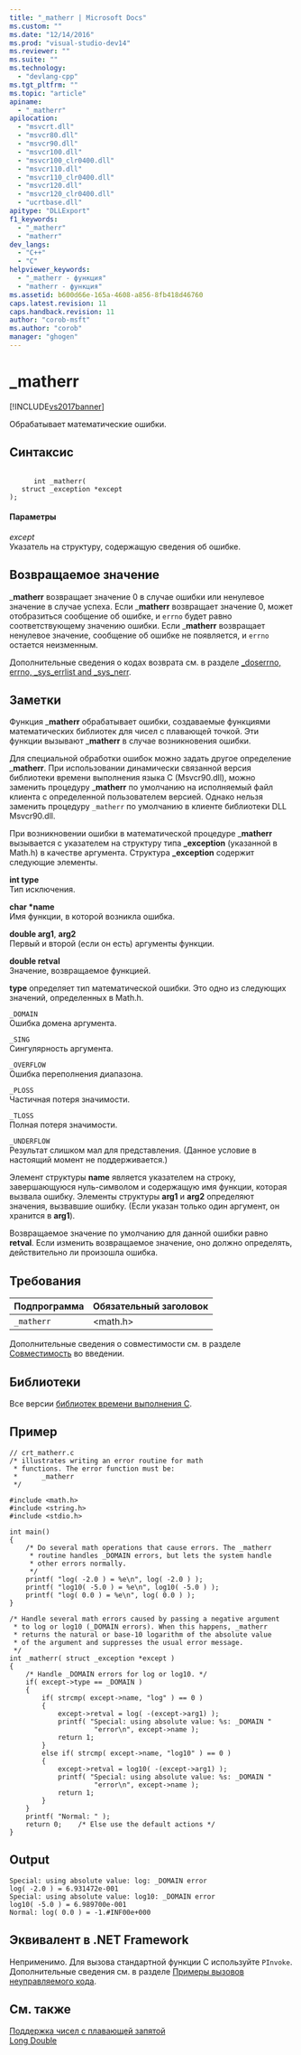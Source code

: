 ```yaml
---
title: "_matherr | Microsoft Docs"
ms.custom: ""
ms.date: "12/14/2016"
ms.prod: "visual-studio-dev14"
ms.reviewer: ""
ms.suite: ""
ms.technology: 
  - "devlang-cpp"
ms.tgt_pltfrm: ""
ms.topic: "article"
apiname: 
  - "_matherr"
apilocation: 
  - "msvcrt.dll"
  - "msvcr80.dll"
  - "msvcr90.dll"
  - "msvcr100.dll"
  - "msvcr100_clr0400.dll"
  - "msvcr110.dll"
  - "msvcr110_clr0400.dll"
  - "msvcr120.dll"
  - "msvcr120_clr0400.dll"
  - "ucrtbase.dll"
apitype: "DLLExport"
f1_keywords: 
  - "_matherr"
  - "matherr"
dev_langs: 
  - "C++"
  - "C"
helpviewer_keywords: 
  - "_matherr - функция"
  - "matherr - функция"
ms.assetid: b600d66e-165a-4608-a856-8fb418d46760
caps.latest.revision: 11
caps.handback.revision: 11
author: "corob-msft"
ms.author: "corob"
manager: "ghogen"
---
```

# _matherr
[!INCLUDE[vs2017banner](../../assembler/inline/includes/vs2017banner.md)]

Обрабатывает математические ошибки.  
  
## Синтаксис  
  
```  
  
      int _matherr(  
   struct _exception *except   
);  
```  
  
#### Параметры  
 *except*  
 Указатель на структуру, содержащую сведения об ошибке.  
  
## Возвращаемое значение  
 \_**matherr** возвращает значение 0 в случае ошибки или ненулевое значение в случае успеха.  Если \_**matherr** возвращает значение 0, может отобразиться сообщение об ошибке, и `errno` будет равно соответствующему значению ошибки.  Если \_**matherr** возвращает ненулевое значение, сообщение об ошибке не появляется, и `errno` остается неизменным.  
  
 Дополнительные сведения о кодах возврата см. в разделе [\_doserrno, errno, \_sys\_errlist and \_sys\_nerr](../Topic/errno,%20_doserrno,%20_sys_errlist,%20and%20_sys_nerr.md).  
  
## Заметки  
 Функция \_**matherr** обрабатывает ошибки, создаваемые функциями математических библиотек для чисел с плавающей точкой.  Эти функции вызывают \_**matherr** в случае возникновения ошибки.  
  
 Для специальной обработки ошибок можно задать другое определение \_**matherr**.  При использовании динамически связанной версия библиотеки времени выполнения языка C \(Msvcr90.dll\), можно заменить процедуру \_**matherr** по умолчанию на исполняемый файл клиента с определенной пользователем версией.  Однако нельзя заменить процедуру `_matherr` по умолчанию в клиенте библиотеки DLL Msvcr90.dll.  
  
 При возникновении ошибки в математической процедуре \_**matherr** вызывается с указателем на структуру типа **\_exception** \(указанной в Math.h\) в качестве аргумента.  Структура **\_exception** содержит следующие элементы.  
  
 **int type**  
 Тип исключения.  
  
 **char \*name**  
 Имя функции, в которой возникла ошибка.  
  
 **double arg1**, **arg2**  
 Первый и второй \(если он есть\) аргументы функции.  
  
 **double retval**  
 Значение, возвращаемое функцией.  
  
 **type** определяет тип математической ошибки.  Это одно из следующих значений, определенных в Math.h.  
  
 `_DOMAIN`  
 Ошибка домена аргумента.  
  
 `_SING`  
 Сингулярность аргумента.  
  
 `_OVERFLOW`  
 Ошибка переполнения диапазона.  
  
 `_PLOSS`  
 Частичная потеря значимости.  
  
 `_TLOSS`  
 Полная потеря значимости.  
  
 `_UNDERFLOW`  
 Результат слишком мал для представления. \(Данное условие в настоящий момент не поддерживается.\)  
  
 Элемент структуры **name** является указателем на строку, завершающуюся нуль\-символом и содержащую имя функции, которая вызвала ошибку.  Элементы структуры **arg1** и **arg2** определяют значения, вызвавшие ошибку. \(Если указан только один аргумент, он хранится в **arg1**\).  
  
 Возвращаемое значение по умолчанию для данной ошибки равно **retval**.  Если изменить возвращаемое значение, оно должно определять, действительно ли произошла ошибка.  
  
## Требования  
  
|Подпрограмма|Обязательный заголовок|  
|------------------|----------------------------|  
|`_matherr`|\<math.h\>|  
  
 Дополнительные сведения о совместимости см. в разделе [Совместимость](../../c-runtime-library/compatibility.md) во введении.  
  
## Библиотеки  
 Все версии [библиотек времени выполнения C](../../c-runtime-library/crt-library-features.md).  
  
## Пример  
  
```  
// crt_matherr.c  
/* illustrates writing an error routine for math   
 * functions. The error function must be:  
 *      _matherr  
 */  
  
#include <math.h>  
#include <string.h>  
#include <stdio.h>  
  
int main()  
{  
    /* Do several math operations that cause errors. The _matherr  
     * routine handles _DOMAIN errors, but lets the system handle  
     * other errors normally.  
     */  
    printf( "log( -2.0 ) = %e\n", log( -2.0 ) );  
    printf( "log10( -5.0 ) = %e\n", log10( -5.0 ) );  
    printf( "log( 0.0 ) = %e\n", log( 0.0 ) );  
}  
  
/* Handle several math errors caused by passing a negative argument  
 * to log or log10 (_DOMAIN errors). When this happens, _matherr  
 * returns the natural or base-10 logarithm of the absolute value  
 * of the argument and suppresses the usual error message.  
 */  
int _matherr( struct _exception *except )  
{  
    /* Handle _DOMAIN errors for log or log10. */  
    if( except->type == _DOMAIN )  
    {  
        if( strcmp( except->name, "log" ) == 0 )  
        {  
            except->retval = log( -(except->arg1) );  
            printf( "Special: using absolute value: %s: _DOMAIN "  
                     "error\n", except->name );  
            return 1;  
        }  
        else if( strcmp( except->name, "log10" ) == 0 )  
        {  
            except->retval = log10( -(except->arg1) );  
            printf( "Special: using absolute value: %s: _DOMAIN "  
                     "error\n", except->name );  
            return 1;  
        }  
    }  
    printf( "Normal: " );  
    return 0;    /* Else use the default actions */  
}  
```  
  
## Output  
  
```  
Special: using absolute value: log: _DOMAIN error  
log( -2.0 ) = 6.931472e-001  
Special: using absolute value: log10: _DOMAIN error  
log10( -5.0 ) = 6.989700e-001  
Normal: log( 0.0 ) = -1.#INF00e+000  
```  
  
## Эквивалент в .NET Framework  
 Неприменимо. Для вызова стандартной функции C используйте `PInvoke`. Дополнительные сведения см. в разделе [Примеры вызовов неуправляемого кода](../Topic/Platform%20Invoke%20Examples.md).  
  
## См. также  
 [Поддержка чисел с плавающей запятой](../../c-runtime-library/floating-point-support.md)   
 [Long Double](../../misc/long-double.md)